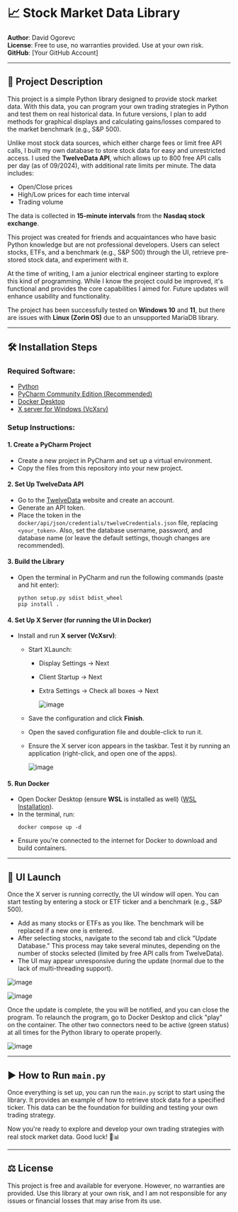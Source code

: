 # 📈 Stock Market Data Library

**Author**: David Ogorevc  
**License**: Free to use, no warranties provided. Use at your own risk.  
**GitHub**: [Your GitHub Account]

---

## 📝 Project Description


This project is a simple Python library designed to provide stock market data. With this data, you can program your own trading strategies in Python and test them on real historical data. In future versions, I plan to add methods for graphical displays and calculating gains/losses compared to the market benchmark (e.g., S&P 500).

Unlike most stock data sources, which either charge fees or limit free API calls, I built my own database to store stock data for easy and unrestricted access. I used the **TwelveData API**, which allows up to 800 free API calls per day (as of 09/2024), with additional rate limits per minute. The data includes:
- Open/Close prices
- High/Low prices for each time interval
- Trading volume

The data is collected in **15-minute intervals** from the **Nasdaq stock exchange**.

This project was created for friends and acquaintances who have basic Python knowledge but are not professional developers. Users can select stocks, ETFs, and a benchmark (e.g., S&P 500) through the UI, retrieve pre-stored stock data, and experiment with it.

At the time of writing, I am a junior electrical engineer starting to explore this kind of programming. While I know the project could be improved, it's functional and provides the core capabilities I aimed for. Future updates will enhance usability and functionality.

The project has been successfully tested on **Windows 10** and **11**, but there are issues with **Linux (Zorin OS)** due to an unsupported MariaDB library.

---

## 🛠️ Installation Steps

### Required Software:
- [Python](https://www.python.org/downloads/)
- [PyCharm Community Edition (Recommended)](https://www.jetbrains.com/pycharm/download/)
- [Docker Desktop](https://www.docker.com/products/docker-desktop)
- [X server for Windows (VcXsrv)](https://sourceforge.net/projects/vcxsrv/)

### Setup Instructions:

#### 1. Create a PyCharm Project
- Create a new project in PyCharm and set up a virtual environment.
- Copy the files from this repository into your new project.

#### 2. Set Up TwelveData API
- Go to the [TwelveData](https://twelvedata.com/) website and create an account.
- Generate an API token.
- Place the token in the `docker/api/json/credentials/twelveCredentials.json` file, replacing `<your_token>`. Also, set the database username, password, and database name (or leave the default settings, though changes are recommended).

#### 3. Build the Library
- Open the terminal in PyCharm and run the following commands (paste and hit enter):
    ```
    python setup.py sdist bdist_wheel
    pip install .
    ```

#### 4. Set Up X Server (for running the UI in Docker)
- Install and run **X server (VcXsrv)**:
  - Start XLaunch: 
    - Display Settings -> Next
    - Client Startup -> Next
    - Extra Settings -> Check all boxes -> Next
   
      ![image](https://github.com/user-attachments/assets/175071f6-34ce-49f5-9977-b2a9d9f2f667)

  - Save the configuration and click **Finish**.
  - Open the saved configuration file and double-click to run it.
  - Ensure the X server icon appears in the taskbar. Test it by running an application (right-click, and open one of the apps).

    ![image](https://github.com/user-attachments/assets/f836fb5c-aaab-4d64-a406-93754b4de665)


#### 5. Run Docker
- Open Docker Desktop (ensure **WSL** is installed as well) ([WSL Installation](https://learn.microsoft.com/en-us/windows/wsl/install)).
- In the terminal, run:
    ```
    docker compose up -d
    ```
- Ensure you're connected to the internet for Docker to download and build containers.

---

## 🚀 UI Launch

Once the X server is running correctly, the UI window will open. You can start testing by entering a stock or ETF ticker and a benchmark (e.g., S&P 500).


- Add as many stocks or ETFs as you like. The benchmark will be replaced if a new one is entered.
- After selecting stocks, navigate to the second tab and click "Update Database." This process may take several minutes, depending on the number of stocks selected (limited by free API calls from TwelveData).
- The UI may appear unresponsive during the update (normal due to the lack of multi-threading support).

![image](https://github.com/user-attachments/assets/f44aca68-f899-4724-b029-5d1436d12e36)

![image](https://github.com/user-attachments/assets/772e799b-9612-4cfc-a2e0-177d894835d3)

Once the update is complete, the you will be notified, and you can close the program. To relaunch the program, go to Docker Desktop and click "play" on the container. 
The other two connectors need to be active (green status) at all times for the Python library to operate properly.

![image](https://github.com/user-attachments/assets/20b111c5-ca0b-49aa-a89a-444e90276d47)

---

## ▶️ How to Run `main.py`

Once everything is set up, you can run the `main.py` script to start using the library. It provides an example of how to retrieve stock data for a specified ticker. 
This data can be the foundation for building and testing your own trading strategy.

Now you're ready to explore and develop your own trading strategies with real stock market data. Good luck! 🚀📊

---

## ⚖️ License

This project is free and available for everyone. However, no warranties are provided. Use this library at your own risk, and I am not responsible for any issues or financial losses that may arise from its use.
